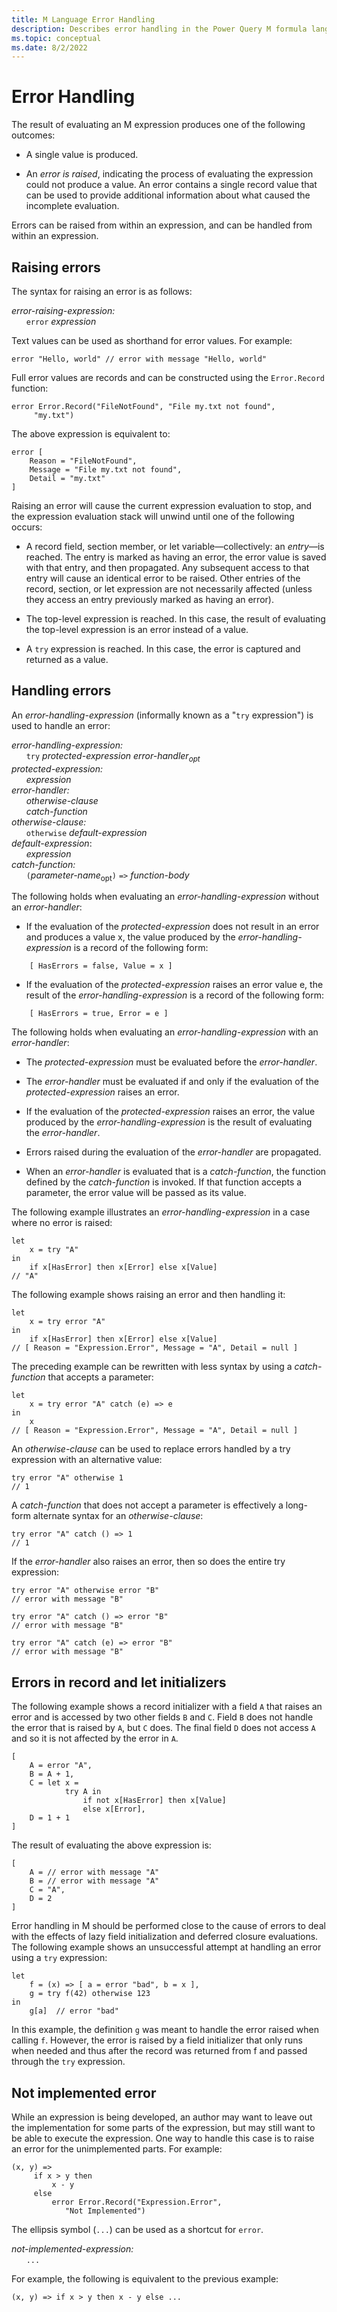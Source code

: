 ```yaml
---
title: M Language Error Handling 
description: Describes error handling in the Power Query M formula language
ms.topic: conceptual
ms.date: 8/2/2022
---
```


# Error Handling

The result of evaluating an M expression produces one of the following outcomes:

* A single value is produced.

* An _error is raised_, indicating the process of evaluating the expression could not produce a value. An error contains a single record value that can be used to provide additional information about what caused the incomplete evaluation.

Errors can be raised from within an expression, and can be handled from within an expression.

## Raising errors

The syntax for raising an error is as follows:

_error-raising-expression:_<br/>
&nbsp;&nbsp;&nbsp;&nbsp;&nbsp;&nbsp;`error`  _expression_

Text values can be used as shorthand for error values. For example:

```powerquery-m
error "Hello, world" // error with message "Hello, world"
```

Full error values are records and can be constructed using the `Error.Record` function:

```powerquery-m
error Error.Record("FileNotFound", "File my.txt not found",
     "my.txt")
```

The above expression is equivalent to:

```powerquery-m
error [ 
    Reason = "FileNotFound", 
    Message = "File my.txt not found", 
    Detail = "my.txt" 
]
```

Raising an error will cause the current expression evaluation to stop, and the expression evaluation stack will unwind until one of the following occurs:

* A record field, section member, or let variable&mdash;collectively: an _entry_&mdash;is reached. The entry is marked as having an error, the error value is saved with that entry, and then propagated. Any subsequent access to that entry will cause an identical error to be raised. Other entries of the record, section, or let expression are not necessarily affected (unless they access an entry previously marked as having an error).

* The top-level expression is reached. In this case, the result of evaluating the top-level expression is an error instead of a value.

* A `try` expression is reached. In this case, the error is captured and returned as a value.

## Handling errors

An _error-handling-expression_ (informally known as a "`try` expression") is used to handle an error:

_error-handling-expression:_<br/>
&nbsp;&nbsp;&nbsp;&nbsp;&nbsp;&nbsp;`try` _protected-expression 
error-handler<sub>opt</sub><br/>
protected-expression:<br/>
&nbsp;&nbsp;&nbsp;&nbsp;&nbsp;&nbsp;expression<br/>
_error-handler:_<br/>
&nbsp;&nbsp;&nbsp;&nbsp;&nbsp;&nbsp;otherwise-clause<br/>
&nbsp;&nbsp;&nbsp;&nbsp;&nbsp;&nbsp;catch-function<br/>
otherwise-clause:_<br/>
&nbsp;&nbsp;&nbsp;&nbsp;&nbsp;&nbsp;`otherwise` _default-expression_<br/>
_default-expression_:<br/>
&nbsp;&nbsp;&nbsp;&nbsp;&nbsp;&nbsp;_expression_<br/>
_catch-function:_<br/>
&nbsp;&nbsp;&nbsp;&nbsp;&nbsp;&nbsp;`(`_parameter-name_<sub>opt</sub>`)` `=>` _function-body_<br/>

The following holds when evaluating an _error-handling-expression_ without an _error-handler_:

* If the evaluation of the _protected-expression_ does not result in an error and produces a value x, the value produced by the _error-handling-expression_ is a record of the following form:

```powerquery-m
    [ HasErrors = false, Value = x ]
```

* If the evaluation of the _protected-expression_ raises an error value e, the result of the _error-handling-expression_ is a record of the following form:

```powerquery-m
    [ HasErrors = true, Error = e ]
```

The following holds when evaluating an _error-handling-expression_ with an _error-handler_:

* The _protected-expression_ must be evaluated before the _error-handler_.

* The _error-handler_ must be evaluated if and only if the evaluation of the _protected-expression_ raises an error.

* If the evaluation of the _protected-expression_ raises an error, the value produced by the _error-handling-expression_ is the result of evaluating the _error-handler_.

* Errors raised during the evaluation of the _error-handler_ are propagated.

* When an _error-handler_ is evaluated that is a _catch-function_, the function defined by the _catch-function_ is invoked. If that function accepts a parameter, the error value will be passed as its value. 

The following example illustrates an _error-handling-expression_ in a case where no error is raised:

```powerquery-m
let
    x = try "A"
in
    if x[HasError] then x[Error] else x[Value] 
// "A"
```

The following example shows raising an error and then handling it:

```powerquery-m
let
    x = try error "A" 
in
    if x[HasError] then x[Error] else x[Value] 
// [ Reason = "Expression.Error", Message = "A", Detail = null ]
```

The preceding example can be rewritten with less syntax by using a _catch-function_ that accepts a parameter:
```powerquery-m
let
    x = try error "A" catch (e) => e
in
    x
// [ Reason = "Expression.Error", Message = "A", Detail = null ]
```

An _otherwise-clause_ can be used to replace errors handled by a try expression with an alternative value:

```powerquery-m
try error "A" otherwise 1 
// 1
```

A _catch-function_ that does not accept a parameter is effectively a long-form alternate syntax for an _otherwise-clause_:

```powerquery-m
try error "A" catch () => 1 
// 1
```

If the _error-handler_ also raises an error, then so does the entire try expression:

```powerquery-m
try error "A" otherwise error "B" 
// error with message "B"
```

```powerquery-m
try error "A" catch () => error "B" 
// error with message "B"
```

```powerquery-m
try error "A" catch (e) => error "B" 
// error with message "B"
```



## Errors in record and let initializers

The following example shows a record initializer with a field `A` that raises an error and is accessed by two other fields `B` and `C`. Field `B` does not handle the error that is raised by `A`, but `C` does. The final field `D` does not access `A` and so it is not affected by the error in `A`.

```powerquery-m
[ 
    A = error "A", 
    B = A + 1,
    C = let x =
            try A in
                if not x[HasError] then x[Value]
                else x[Error], 
    D = 1 + 1 
]
```

The result of evaluating the above expression is:

```powerquery-m
[ 
    A = // error with message "A" 
    B = // error with message "A" 
    C = "A", 
    D = 2 
]
```

Error handling in M should be performed close to the cause of errors to deal with the effects of lazy field initialization and deferred closure evaluations. The following example shows an unsuccessful attempt at handling an error using a `try` expression:

```powerquery-m
let
    f = (x) => [ a = error "bad", b = x ],
    g = try f(42) otherwise 123
in 
    g[a]  // error "bad"
```

In this example, the definition `g` was meant to handle the error raised when calling `f`. However, the error is raised by a field initializer that only runs when needed and thus after the record was returned from f and passed through the `try` expression.

## Not implemented error

While an expression is being developed, an author may want to leave out the implementation for some parts of the expression, but may still want to be able to execute the expression. One way to handle this case is to raise an error for the unimplemented parts. For example:

```powerquery-m
(x, y) =>
     if x > y then
         x - y
     else
         error Error.Record("Expression.Error", 
            "Not Implemented")
```

The ellipsis symbol (`...`) can be used as a shortcut for `error`.

_not-implemented-expression:_<br/>
&nbsp;&nbsp;&nbsp;&nbsp;&nbsp;&nbsp;`...`

For example, the following is equivalent to the previous example:

```powerquery-m
(x, y) => if x > y then x - y else ...
```
